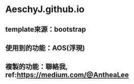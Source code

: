 # AeschyJ.github.io

## template來源：bootstrap

## 使用到的功能：AOS(浮現)

## 複製的功能：聯絡我, ref:https://medium.com/@AntheaLee
